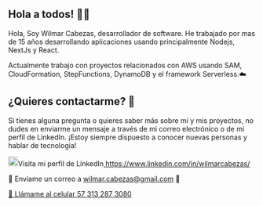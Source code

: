## Hola a todos! 👋🎉

Hola, Soy Wilmar Cabezas, desarrollador de software. He trabajado por mas de 15 años desarrollando aplicaciones usando principalmente Nodejs, NextJs y React.

Actualmente trabajo con proyectos relacionados con AWS usando SAM, CloudFormation, StepFunctions, DynamoDB y el framework Serverless.☁️

## ¿Quieres contactarme? 📩

Si tienes alguna pregunta o quieres saber más sobre mí y mis proyectos, no dudes en enviarme un mensaje a través de mi correo electrónico o de mi perfil de LinkedIn. ¡Estoy siempre dispuesto a conocer nuevas personas y hablar de tecnología!

<img src="https://www.myltdexpress.com/images/linked.png" width="20" height="20" alt="LinkedIn">Visita mi perfil de LinkedIn<a href="https://www.linkedin.com/in/wilmarcabezas/">
  https://www.linkedin.com/in/wilmarcabezas/
</a>




📧 Envíame un correo a [wilmar.cabezas@gmail.com](mailto:wilmar.cabezas@gmail.com) 📧

[📱 Llámame al celular 57 313 287 3080](tel:573132873080)









